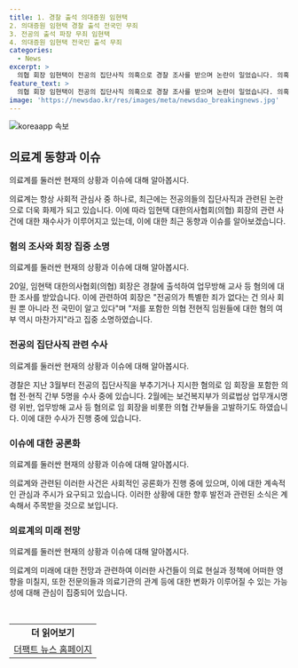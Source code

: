 ```yaml
---
title: 1. 경찰 출석 의대증원 임현택
2. 의대증원 임현택 경찰 출석 전국민 무죄
3. 전공의 출석 파장 무죄 임현택
4. 의대증원 임현택 전국민 출석 무죄
categories:
  - News
excerpt: >
  의협 회장 임현택이 전공의 집단사직 의혹으로 경찰 조사를 받으며 논란이 일었습니다. 의혹을 받는 5명의 의협 간부들 중 하나로, 지난번 소환 조사를 거부한 적이 있는 임 회장은 오늘 출석하여 직접적인 의혹 부인과 함께 경찰의 조사를 받았습니다. 전공의 집단사직 부추기 혐의는 3월부터 수사 중이며, 보건복지부는 의협 간부들을 상대로 업무방해 교사 등 혐의로 고발했습니다.
feature_text: >
  의협 회장 임현택이 전공의 집단사직 의혹으로 경찰 조사를 받으며 논란이 일었습니다. 의혹을 받는 5명의 의협 간부들 중 하나로, 지난번 소환 조사를 거부한 적이 있는 임 회장은 오늘 출석하여 직접적인 의혹 부인과 함께 경찰의 조사를 받았습니다. 전공의 집단사직 부추기 혐의는 3월부터 수사 중이며, 보건복지부는 의협 간부들을 상대로 업무방해 교사 등 혐의로 고발했습니다.
image: 'https://newsdao.kr/res/images/meta/newsdao_breakingnews.jpg'
---
```


<p><img src="https://newsdao.kr/res/images/meta/newsdao_breakingnews.jpg" alt="koreaapp 속보" /></p>

<h2 data-ke-size="size26">의료계 동향과 이슈</h2>

<p>의료계를 둘러싼 현재의 상황과 이슈에 대해 알아봅시다.</p>

<p data-ke-size="size16">의료계는 항상 사회적 관심사 중 하나로, 최근에는 전공의들의 집단사직과 관련된 논란으로 더욱 화제가 되고 있습니다. 이에 따라 임현택 대한의사협회(의협) 회장의 관련 사건에 대한 재수사가 이루어지고 있는데, 이에 대한 최근 동향과 이슈를 알아보겠습니다.</p>

<h3><b>혐의 조사와 회장 집중 소명</b></h3>

<p>의료계를 둘러싼 현재의 상황과 이슈에 대해 알아봅시다.</p>

<p data-ke-size="size16">20일, 임현택 대한의사협회(의협) 회장은 경찰에 출석하여 업무방해 교사 등 혐의에 대한 조사를 받았습니다. 이에 관련하여 회장은 "전공의가 특별한 죄가 없다는 건 의사 회원 뿐 아니라 전 국민이 알고 있다"며 "저를 포함한 의협 전현직 임원들에 대한 혐의 여부 역시 마찬가지"라고 집중 소명하였습니다.</p>

<h3><b>전공의 집단사직 관련 수사</b></h3>

<p>의료계를 둘러싼 현재의 상황과 이슈에 대해 알아봅시다.</p>

<p data-ke-size="size16">경찰은 지난 3월부터 전공의 집단사직을 부추기거나 지시한 혐의로 임 회장을 포함한 의협 전·현직 간부 5명을 수사 중에 있습니다. 2월에는 보건복지부가 의료법상 업무개시명령 위반, 업무방해 교사 등 혐의로 임 회장을 비롯한 의협 간부들을 고발하기도 하였습니다. 이에 대한 수사가 진행 중에 있습니다.</p>

<h3><b>이슈에 대한 공론화</b></h3>

<p>의료계를 둘러싼 현재의 상황과 이슈에 대해 알아봅시다.</p>

<p data-ke-size="size16">의료계와 관련된 이러한 사건은 사회적인 공론화가 진행 중에 있으며, 이에 대한 계속적인 관심과 주시가 요구되고 있습니다. 이러한 상황에 대한 향후 발전과 관련된 소식은 계속해서 주목받을 것으로 보입니다.</p>

<h3><b>의료계의 미래 전망</b></h3>

<p>의료계를 둘러싼 현재의 상황과 이슈에 대해 알아봅시다.</p>

<p data-ke-size="size16">의료계의 미래에 대한 전망과 관련하여 이러한 사건들이 의료 현실과 정책에 어떠한 영향을 미칠지, 또한 전문의들과 의료기관의 관계 등에 대한 변화가 이루어질 수 있는 가능성에 대해 관심이 집중되어 있습니다.</p>

<p data-ke-size="size16">&nbsp;</p>

<table>
<tbody>
<tr>
<td style="text-align: center; height: 17px;"><b>더 읽어보기</b></td>
</tr>
<tr>
<td style="text-align: center; height: 17px;"><a href="http://talk.tf.co.kr/bbs/report/write">더팩트 뉴스 홈페이지</a></td>
</tr>
</tbody>
</table>

<p data-ke-size="size16">&nbsp;</p>

